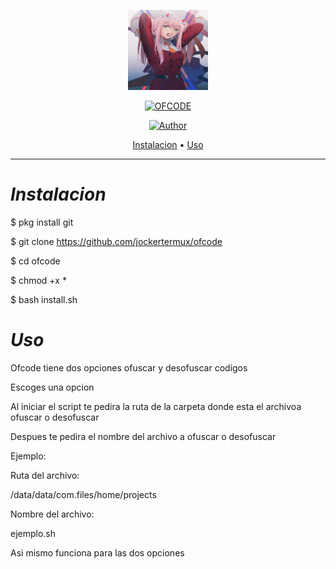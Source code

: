 <p align="center">
<img src="https://raw.githubusercontent.com/Xinz-Team/XinzBot/main/media/Itsuki.jpg" alt="OFCODE" width="128" height="128"/>
</p>
<p align="center">
<a href="#"><img title="OFCODE" src="https://img.shields.io/badge/OFCODE-green?colorA=%23ff0000&colorB=%23017e40&style=for-the-badge"></a>
</p>
<p align="center">
<a href="https://github.com/jockertermux"><img title="Author" src="https://img.shields.io/badge/Author-Jocker Termux-red.svg?style=for-the-badge&logo=github"></a>
</p>
<p align="center">
  <a href="https://github.com/jockertermux/ofcode#instalacion">Instalacion</a> •
  <a href="https://github.com/jockertermux/ofcode#uso">Uso</a> 
</p>

---

# *Instalacion*

$ pkg install git

$ git clone https://github.com/jockertermux/ofcode

$ cd ofcode

$ chmod +x *

$ bash install.sh

# *Uso*

Ofcode tiene dos opciones ofuscar y desofuscar codigos 

Escoges una opcion

Al iniciar el script te pedira la ruta de la carpeta donde esta el archivoa ofuscar o desofuscar

Despues te pedira el nombre del archivo a ofuscar o desofuscar 

Ejemplo:

Ruta del archivo:

/data/data/com.files/home/projects

Nombre del archivo:

ejemplo.sh

Asi mismo funciona para las dos opciones

